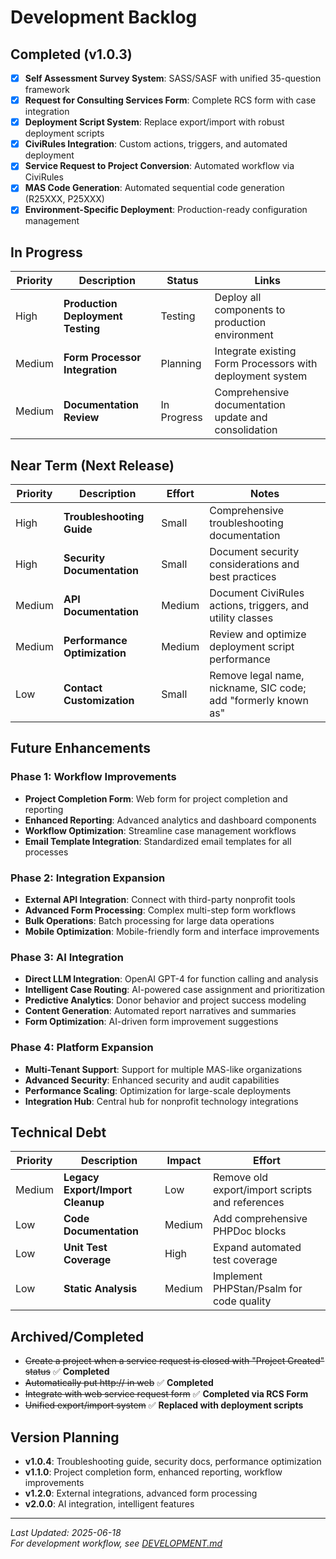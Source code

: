 # Development Backlog

## Completed (v1.0.3)

- [x] **Self Assessment Survey System**: SASS/SASF with unified 35-question framework
- [x] **Request for Consulting Services Form**: Complete RCS form with case integration
- [x] **Deployment Script System**: Replace export/import with robust deployment scripts
- [x] **CiviRules Integration**: Custom actions, triggers, and automated deployment
- [x] **Service Request to Project Conversion**: Automated workflow via CiviRules
- [x] **MAS Code Generation**: Automated sequential code generation (R25XXX, P25XXX)
- [x] **Environment-Specific Deployment**: Production-ready configuration management

## In Progress

| Priority | Description | Status | Links |
|----------|-------------|--------|---------|
| High | **Production Deployment Testing** | Testing | Deploy all components to production environment |
| Medium | **Form Processor Integration** | Planning | Integrate existing Form Processors with deployment system |
| Medium | **Documentation Review** | In Progress | Comprehensive documentation update and consolidation |

## Near Term (Next Release)

| Priority | Description | Effort | Notes |
|----------|-------------|--------|---------|
| High | **Troubleshooting Guide** | Small | Comprehensive troubleshooting documentation |
| High | **Security Documentation** | Small | Document security considerations and best practices |
| Medium | **API Documentation** | Medium | Document CiviRules actions, triggers, and utility classes |
| Medium | **Performance Optimization** | Medium | Review and optimize deployment script performance |
| Low | **Contact Customization** | Small | Remove legal name, nickname, SIC code; add "formerly known as" |

## Future Enhancements

### Phase 1: Workflow Improvements
- **Project Completion Form**: Web form for project completion and reporting
- **Enhanced Reporting**: Advanced analytics and dashboard components
- **Workflow Optimization**: Streamline case management workflows
- **Email Template Integration**: Standardized email templates for all processes

### Phase 2: Integration Expansion  
- **External API Integration**: Connect with third-party nonprofit tools
- **Advanced Form Processing**: Complex multi-step form workflows
- **Bulk Operations**: Batch processing for large data operations
- **Mobile Optimization**: Mobile-friendly form and interface improvements

### Phase 3: AI Integration
- **Direct LLM Integration**: OpenAI GPT-4 for function calling and analysis
- **Intelligent Case Routing**: AI-powered case assignment and prioritization
- **Predictive Analytics**: Donor behavior and project success modeling
- **Content Generation**: Automated report narratives and summaries
- **Form Optimization**: AI-driven form improvement suggestions

### Phase 4: Platform Expansion
- **Multi-Tenant Support**: Support for multiple MAS-like organizations
- **Advanced Security**: Enhanced security and audit capabilities
- **Performance Scaling**: Optimization for large-scale deployments
- **Integration Hub**: Central hub for nonprofit technology integrations

## Technical Debt

| Priority | Description | Impact | Effort |
|----------|-------------|--------|---------|
| Medium | **Legacy Export/Import Cleanup** | Low | Remove old export/import scripts and references |
| Low | **Code Documentation** | Medium | Add comprehensive PHPDoc blocks |
| Low | **Unit Test Coverage** | High | Expand automated test coverage |
| Low | **Static Analysis** | Medium | Implement PHPStan/Psalm for code quality |

## Archived/Completed

- ~~Create a project when a service request is closed with "Project Created" status~~ ✅ **Completed**
- ~~Automatically put http:// in web~~ ✅ **Completed**  
- ~~Integrate with web service request form~~ ✅ **Completed via RCS Form**
- ~~Unified export/import system~~ ✅ **Replaced with deployment scripts**

## Version Planning

- **v1.0.4**: Troubleshooting guide, security docs, performance optimization
- **v1.1.0**: Project completion form, enhanced reporting, workflow improvements
- **v1.2.0**: External integrations, advanced form processing
- **v2.0.0**: AI integration, intelligent features

---

*Last Updated: 2025-06-18*  
*For development workflow, see [DEVELOPMENT.md](docs/DEVELOPMENT.md)*
